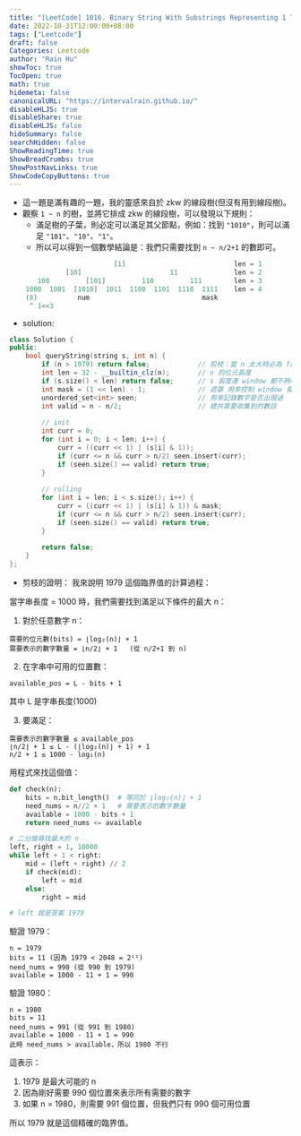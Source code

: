 ```yaml
---
title: "[LeetCode] 1016. Binary String With Substrings Representing 1 To N"
date: 2022-10-31T12:00:00+08:00
tags: ["Leetcode"]
draft: false
Categories: Leetcode
author: "Rain Hu"
showToc: true
TocOpen: true
math: true
hidemeta: false
canonicalURL: "https://intervalrain.github.io/"
disableHLJS: true
disableShare: true
disableHLJS: false
hideSummary: false
searchHidden: false
ShowReadingTime: true
ShowBreadCrumbs: true
ShowPostNavLinks: true
ShowCodeCopyButtons: true
---
```

+ 這一題是滿有趣的一題，我的靈感來自於 zkw 的線段樹(但沒有用到線段樹)。
+ 觀察 `1 ~ n` 的樹，並將它排成 zkw 的線段樹，可以發現以下規則：
    + 滿足樹的子葉，則必定可以滿足其父節點，例如：找到 `"1010"`，則可以滿足 `"101"`、`"10"`、`"1"`。
    + 所以可以得到一個數學結論是：我們只需要找到 `n ~ n/2+1` 的數即可。
```cpp
                          [1]                           len = 1
              [10]                      11              len = 2
       100         [101]         110         111        len = 3
    1000  1001  [1010]  1011  1100  1101  1110  1111    len = 4
    (8)          num                            mask
     ^ 1<<3
```

+ solution:
```cpp
class Solution {
public:
    bool queryString(string s, int n) {
        if (n > 1979) return false;            // 剪枝：當 n 太大時必為 false, 證明在下面
        int len = 32 - __builtin_clz(n);       // n 的位元長度
        if (s.size() < len) return false;      // s 長度連 window 都不夠時 return false
        int mask = (1 << len) - 1;             // 遮罩 用來控制 window 長度
        unordered_set<int> seen;               // 用來記錄數字是否出現過
        int valid = n - n/2;                   // 總共需要收集到的數目
        
        // init
        int curr = 0;
        for (int i = 0; i < len; i++) {
            curr = ((curr << 1) | (s[i] & 1));
            if (curr <= n && curr > n/2) seen.insert(curr);
            if (seen.size() == valid) return true;
        }
        
        // rolling
        for (int i = len; i < s.size(); i++) {
            curr = ((curr << 1) | (s[i] & 1)) & mask;
            if (curr <= n && curr > n/2) seen.insert(curr);
            if (seen.size() == valid) return true;
        }
        
        return false;
    }
};
```



+ 剪枝的證明：
我來說明 1979 這個臨界值的計算過程：

當字串長度 = 1000 時，我們需要找到滿足以下條件的最大 n：

1. 對於任意數字 n：
```
需要的位元數(bits) = ⌊log₂(n)⌋ + 1
需要表示的數字數量 = ⌊n/2⌋ + 1   (從 n/2+1 到 n)
```

2. 在字串中可用的位置數：
```
available_pos = L - bits + 1
```
其中 L 是字串長度(1000)

3. 要滿足：
```
需要表示的數字數量 ≤ available_pos
⌊n/2⌋ + 1 ≤ L - (⌊log₂(n)⌋ + 1) + 1
n/2 + 1 ≤ 1000 - log₂(n)
```

用程式來找這個值：
```python
def check(n):
    bits = n.bit_length()  # 等同於 ⌊log₂(n)⌋ + 1
    need_nums = n//2 + 1   # 需要表示的數字數量
    available = 1000 - bits + 1
    return need_nums <= available

# 二分搜尋找最大的 n
left, right = 1, 10000
while left + 1 < right:
    mid = (left + right) // 2
    if check(mid):
        left = mid
    else:
        right = mid

# left 就是答案 1979
```

驗證 1979：
```
n = 1979
bits = 11 (因為 1979 < 2048 = 2¹¹)
need_nums = 990 (從 990 到 1979)
available = 1000 - 11 + 1 = 990
```

驗證 1980：
```
n = 1980
bits = 11
need_nums = 991 (從 991 到 1980)
available = 1000 - 11 + 1 = 990
此時 need_nums > available，所以 1980 不行
```

這表示：
1. 1979 是最大可能的 n
2. 因為剛好需要 990 個位置來表示所有需要的數字
3. 如果 n = 1980，則需要 991 個位置，但我們只有 990 個可用位置

所以 1979 就是這個精確的臨界值。
